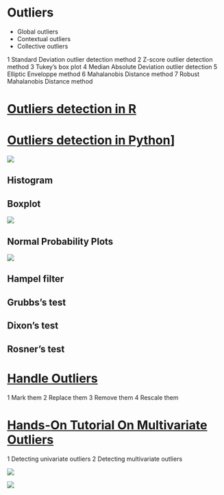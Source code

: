 # Outliers

* Global outliers 
* Contextual outliers
* Collective outliers

1 Standard Deviation outlier detection method
2 Z-score outlier detection method
3 Tukey’s box plot 
4 Median Absolute Deviation outlier detection
5 Elliptic Enveloppe method
6 Mahalanobis Distance method
7 Robust Mahalanobis Distance method

# [Outliers detection in R](https://www.r-bloggers.com/2020/08/outliers-detection-in-r-2/)

# [Outliers detection in  Python](https://medium.com/@okanyenigun/outliers-and-anomalies-210eefc51aa)]
![](https://editor.analyticsvidhya.com/uploads/12311IQR.png)

## Histogram

## Boxplot
![](https://miro.medium.com/max/1400/1*dRkIx5heIYoBR7Lr4-_QVQ.png)

## Normal Probability Plots
![](https://miro.medium.com/max/1400/1*-my0qz8HcKc87e3lk2X6Iw.png)

## Hampel filter

## Grubbs’s test

## Dixon’s test

## Rosner’s test

# [Handle Outliers](https://www.malicksarr.com/how-to-detect-and-handle-outliers-in-data-mining/)
1 Mark them
2 Replace them 
3 Remove them 
4 Rescale them	

# [Hands-On Tutorial On Multivariate Outliers](https://towardsdatascience.com/detecting-and-treating-outliers-in-python-part-2-3a3319ec2c33)
1 Detecting univariate outliers
2 Detecting multivariate outliers

![](https://miro.medium.com/max/1400/1*4qgPhnchKxhPhHwh0vNIGA.png)

![](https://media.springernature.com/lw685/springer-static/image/chp%3A10.1007%2F978-3-319-43742-2_14/MediaObjects/339333_1_En_14_Fig2_HTML.gif?as=webp)
